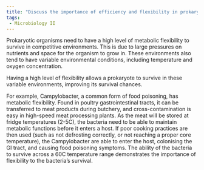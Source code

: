 ```yaml
---
title: "Discuss the importance of efficiency and flexibility in prokaryotes for their survival in competitive environments. Provide examples to support your explanation. "
tags:
 - Microbiology II
---
```

Prokaryotic organisms need to have a high level of metabolic flexibility to survive in competitive environments. This is due to large pressures on nutrients and space for the organism to grow in. These environments also tend to have variable environmental conditions, including temperature and oxygen concentration.  

Having a high level of flexibility allows a prokaryote to survive in these variable environments, improving its survival chances.  

For example, Campylobacter, a common form of food poisoning, has metabolic flexibility. Found in poultry gastrointestinal tracts, it can be transferred to meat products during butchery, and cross-contamination is easy in high-speed meat processing plants. As the meat will be stored at fridge temperatures (2-5C), the bacteria need to be able to maintain metabolic functions before it enters a host. If poor cooking practices are then used (such as not defrosting correctly, or not reaching a proper core temperature), the Campylobacter are able to enter the host, colonising the GI tract, and causing food poisoning symptoms. The ability of the bacteria to survive across a 60C temperature range demonstrates the importance of flexibility to the bacteria’s survival.  
